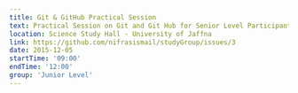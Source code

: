 ```yaml
---
title: Git & GitHub Practical Session
text: Practical Session on Git and Git Hub for Senior Level Participants
location: Science Study Hall - University of Jaffna
link: https://github.com/nifrasismail/studyGroup/issues/3
date: 2015-12-05
startTime: '09:00'
endTime: '12:00'
group: 'Junior Level'
---
```

